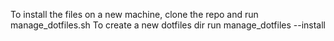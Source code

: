 To install the files on a new machine, clone the repo and run manage_dotfiles.sh
To create a new dotfiles dir run manage_dotfiles --install
